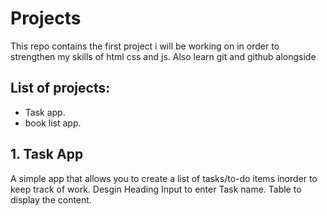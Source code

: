 # Projects

This repo contains the first project i will be working on in order to strengthen my skills of html css and js.
Also learn git and github alongside

## List of projects:

- Task app.
- book list app.

## 1. Task App

A simple app that allows you to create a list of tasks/to-do items inorder to keep track of work.
Desgin
Heading
Input to enter Task name.
Table to display the content.
